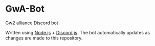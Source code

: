 # GwA-Bot
Gw2 alliance Discord bot

Written using [Node.js](https://nodejs.org/en/about/) + [Discord.js](https://discord.js.org/#/). The bot automatically updates as changes are made to this repository.